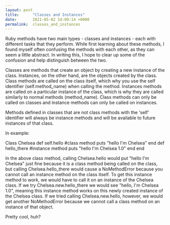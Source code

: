```yaml
---
layout: post
title:      "Classes and Instances"
date:       2021-05-02 14:09:14 +0000
permalink:  classes_and_instances
---
```


Ruby methods have two main types - classes and instances - each with different tasks that they perform. While first learning about these methods, I found myself often confusing the methods with each other, as they can seem a little abstract. In writing this, I hope to clear up some of the confusion and help distinguish between the two. 

Classes are methods that create an object by creating a new instance of the class. Instances, on the other hand, are the objects created by the class. Class methods are called on the class itself, which why you use the self identifier (self.method_name) when calling the method. Instances methods are called on a particular instance of the class, which is why they are called similarly to normal methods (method_name). Class methods can only be called on classes and instance methods can only be called on instances. 

Methods defined in classes that are not class methods with the 'self' identifier will always be instance methods and will be available to future instances of that class. 

In example:

Class Chelsea
   def self.hello                                                        #class method
	    puts "hello I'm Chelsea"
	 end
		def hello_there                                                   #instance method
		   puts "hello I'm Chelsea 1.0"
	 end
end

In the above class method, calling Chelsea.hello would put "hello I'm Chelsea" just fine because it is a class method being called on the class, but calling Chelsea.hello_there would cause a NoMethodError because you cannot call an instance method on the class itself. To get this instance method to work, we would have to call it on an instance of the Chelsea class. If we try Chelsea.new.hello_there we would see "hello, I'm Chelsea 1.0", meaning this instance method works on this newly created instance of the Chelsea class. If we tried calling Chelsea.new.hello, however, we would get another NoMethodError because we cannot call a class method on an instance of that object. 

Pretty cool, huh?

